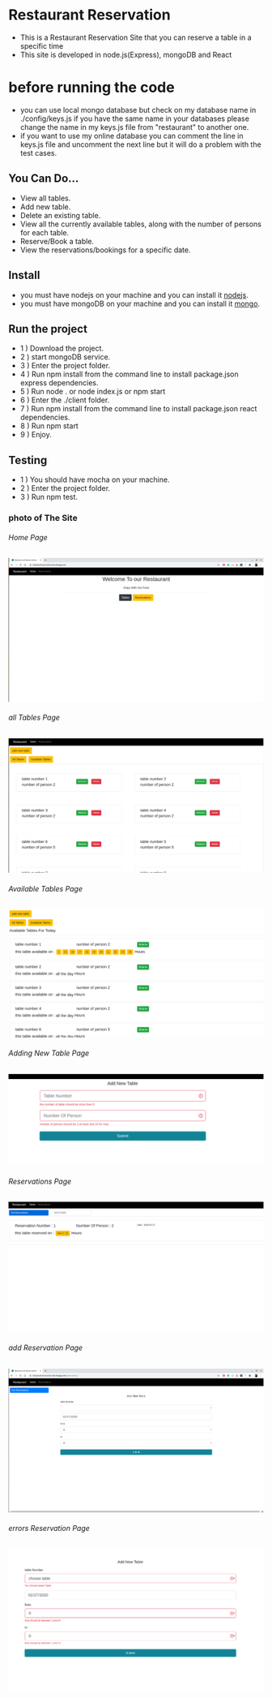 # Restaurant Reservation
* This is a Restaurant Reservation Site that you can reserve a table in a specific time
* This site is developed in node.js(Express), mongoDB and React 


# before running the code
* you can use local mongo database but check on my database name in ./config/keys.js
if you have the same name in your databases please change the name in my keys.js file from "restaurant" to another one.
* if you want to use my online database you can comment the line in keys.js file and uncomment the next line
but it will do a problem with the test cases.

## You Can Do... 
* View all tables.
* Add new table.
* Delete an existing table.
* View all the currently available tables, along with the number of persons for each table.
* Reserve/Book a table.
* View the reservations/bookings for a specific date.


## Install
* you must have nodejs on your machine and you can install it [nodejs](https://nodejs.org/en/download/).
* you must have mongoDB on your machine and you can install it [mongo](https://docs.mongodb.com/manual/installation/).

## Run the project
* 1 ) Download the project.
* 2 ) start mongoDB service.
* 3 ) Enter the project folder.
* 4 ) Run npm install from the command line to install package.json express dependencies. 
* 5 ) Run node . or node  index.js or npm start
* 6 ) Enter the ./client folder.
* 7 )  Run npm install from the command line to install package.json react dependencies. 
* 8 ) Run npm start
* 9 ) Enjoy.

## Testing
* 1 ) You should have mocha on your machine.
* 2 ) Enter the project folder.
* 3 ) Run npm test.



### photo of The Site

###### Home Page
![alt text](./client/images/home.png)

###### all Tables Page
![alt text](./client/images/allTables.png)

###### Available Tables Page
![alt text](./client/images/availableTables.png)

###### Adding New Table Page
![alt text](./client/images/addnewTable.png)

###### Reservations Page
![alt text](./client/images/getReservations.png)

###### add Reservation Page
![alt text](./client/images/addNewReservsation.png)

###### errors Reservation Page
![alt text](./client/images/errorsAdding.png)

